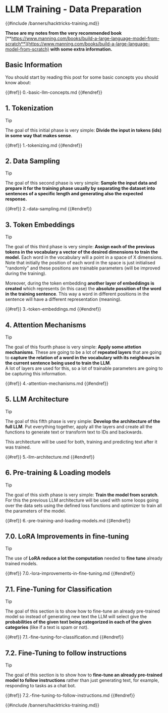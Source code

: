 # LLM Training - Data Preparation

{{#include /banners/hacktricks-training.md}}

**These are my notes from the very recommended book** [**https://www.manning.com/books/build-a-large-language-model-from-scratch**](https://www.manning.com/books/build-a-large-language-model-from-scratch) **with some extra information.**

## Basic Information

You should start by reading this post for some basic concepts you should know about:

{{#ref}}
0.-basic-llm-concepts.md
{{#endref}}

## 1. Tokenization

> [!TIP]
> The goal of this initial phase is very simple: **Divide the input in tokens (ids) in some way that makes sense**.

{{#ref}}
1.-tokenizing.md
{{#endref}}

## 2. Data Sampling

> [!TIP]
> The goal of this second phase is very simple: **Sample the input data and prepare it for the training phase usually by separating the dataset into sentences of a specific length and generating also the expected response.**

{{#ref}}
2.-data-sampling.md
{{#endref}}

## 3. Token Embeddings

> [!TIP]
> The goal of this third phase is very simple: **Assign each of the previous tokens in the vocabulary a vector of the desired dimensions to train the model.** Each word in the vocabulary will a point in a space of X dimensions.\
> Note that initially the position of each word in the space is just initialised "randomly" and these positions are trainable parameters (will be improved during the training).
>
> Moreover, during the token embedding **another layer of embeddings is created** which represents (in this case) the **absolute possition of the word in the training sentence**. This way a word in different positions in the sentence will have a different representation (meaning).

{{#ref}}
3.-token-embeddings.md
{{#endref}}

## 4. Attention Mechanisms

> [!TIP]
> The goal of this fourth phase is very simple: **Apply some attetion mechanisms**. These are going to be a lot of **repeated layers** that are going to **capture the relation of a word in the vocabulary with its neighbours in the current sentence being used to train the LLM**.\
> A lot of layers are used for this, so a lot of trainable parameters are going to be capturing this information.

{{#ref}}
4.-attention-mechanisms.md
{{#endref}}

## 5. LLM Architecture

> [!TIP]
> The goal of this fifth phase is very simple: **Develop the architecture of the full LLM**. Put everything together, apply all the layers and create all the functions to generate text or transform text to IDs and backwards.
>
> This architecture will be used for both, training and predicting text after it was trained.

{{#ref}}
5.-llm-architecture.md
{{#endref}}

## 6. Pre-training & Loading models

> [!TIP]
> The goal of this sixth phase is very simple: **Train the model from scratch**. For this the previous LLM architecture will be used with some loops going over the data sets using the defined loss functions and optimizer to train all the parameters of the model.

{{#ref}}
6.-pre-training-and-loading-models.md
{{#endref}}

## 7.0. LoRA Improvements in fine-tuning

> [!TIP]
> The use of **LoRA reduce a lot the computation** needed to **fine tune** already trained models.

{{#ref}}
7.0.-lora-improvements-in-fine-tuning.md
{{#endref}}

## 7.1. Fine-Tuning for Classification

> [!TIP]
> The goal of this section is to show how to fine-tune an already pre-trained model so instead of generating new text the LLM will select give the **probabilities of the given text being categorized in each of the given categories** (like if a text is spam or not).

{{#ref}}
7.1.-fine-tuning-for-classification.md
{{#endref}}

## 7.2. Fine-Tuning to follow instructions

> [!TIP]
> The goal of this section is to show how to **fine-tune an already pre-trained model to follow instructions** rather than just generating text, for example, responding to tasks as a chat bot.

{{#ref}}
7.2.-fine-tuning-to-follow-instructions.md
{{#endref}}

{{#include /banners/hacktricks-training.md}}
